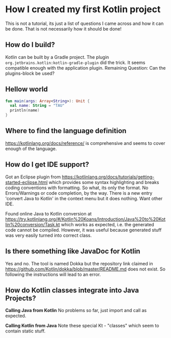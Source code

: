 # How I created my first Kotlin project

This is not a tutorial, its just a list of questions I came across and how it can be done.
That is not necessarily how it should be done!

## How do I build?

Kotlin can be built by a Gradle project. The plugin `org.jetbrains.kotlin:kotlin-gradle-plugin` did the trick.
It seems compatible enough with the application plugin. Remaining Question: Can the plugins-block be used?

## Hellow world 

```kotlin 
fun main(args: Array<String>): Unit {
  val name: String = "TAU"
  println(name)
} 
```

## Where to find the language definition

https://kotlinlang.org/docs/reference/ is comprehensive and seems to cover enough of the language.


## How do I get IDE support?

Got an Eclipse plugin from https://kotlinlang.org/docs/tutorials/getting-started-eclipse.html which 
provides some syntax highlighting and breaks coding conventions with formatting. So what, its only the format.
No Errors/Warnings or code completion, by the way. There is a new entry 'convert Java to Kotlin' in the 
context menu but it does nothing. Want other IDE.

Found online Java to Kotlin conversion at
https://try.kotlinlang.org/#/Kotlin%20Koans/Introduction/Java%20to%20Kotlin%20conversion/Task.kt
which works as expected, i.e. the generated code cannot be compiled. However, it was useful because generated stuff 
was very easily turned into correct class.

## Is there something like JavaDoc for Kotlin

Yes and no. The tool is named Dokka but the repository link claimed in https://github.com/Kotlin/dokka/blob/master/README.md
does not exist. So following the instructions will lead to an error.

## How do Kotlin classes integrate into Java Projects? 

**Calling Java from Kotlin**
No problems so far, just import and call as expected.

**Calling Kotlin from Java**
Note these special Kt - "classes" which seem to contain static stuff.